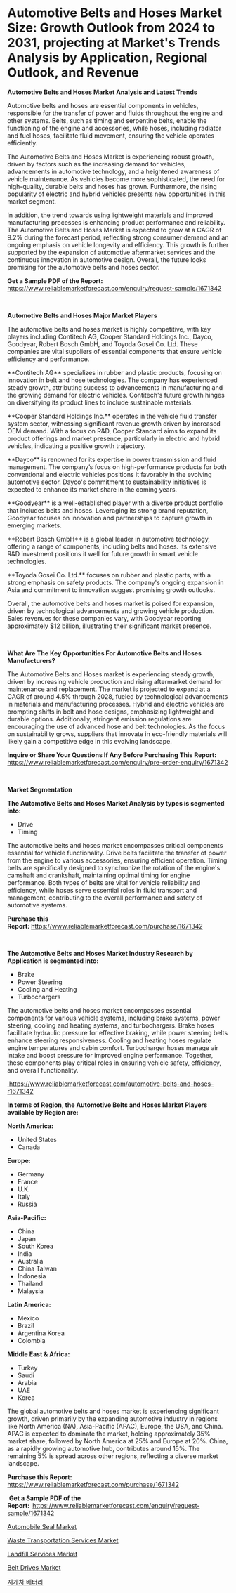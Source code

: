 <p><h1>Automotive Belts and Hoses Market Size: Growth Outlook from 2024 to 2031, projecting at Market's Trends Analysis by Application, Regional Outlook, and Revenue</h1></p><p><strong>Automotive Belts and Hoses Market Analysis and Latest Trends</strong></p>
<p><p>Automotive belts and hoses are essential components in vehicles, responsible for the transfer of power and fluids throughout the engine and other systems. Belts, such as timing and serpentine belts, enable the functioning of the engine and accessories, while hoses, including radiator and fuel hoses, facilitate fluid movement, ensuring the vehicle operates efficiently.</p><p>The Automotive Belts and Hoses Market is experiencing robust growth, driven by factors such as the increasing demand for vehicles, advancements in automotive technology, and a heightened awareness of vehicle maintenance. As vehicles become more sophisticated, the need for high-quality, durable belts and hoses has grown. Furthermore, the rising popularity of electric and hybrid vehicles presents new opportunities in this market segment.</p><p>In addition, the trend towards using lightweight materials and improved manufacturing processes is enhancing product performance and reliability. The Automotive Belts and Hoses Market is expected to grow at a CAGR of 9.2% during the forecast period, reflecting strong consumer demand and an ongoing emphasis on vehicle longevity and efficiency. This growth is further supported by the expansion of automotive aftermarket services and the continuous innovation in automotive design. Overall, the future looks promising for the automotive belts and hoses sector.</p></p>
<p><strong>Get a Sample PDF of the Report:&nbsp;</strong> <a href="https://www.reliablemarketforecast.com/enquiry/request-sample/1671342?utm_campaign=1080&utm_medium=2&utm_source=Github&utm_content=ia&utm_term=10102024&utm_id=automotive-belts-and-hoses">https://www.reliablemarketforecast.com/enquiry/request-sample/1671342</a></p>
<p>&nbsp;</p>
<p><strong>Automotive Belts and Hoses Major Market Players</strong></p>
<p><p>The automotive belts and hoses market is highly competitive, with key players including Contitech AG, Cooper Standard Holdings Inc., Dayco, Goodyear, Robert Bosch GmbH, and Toyoda Gosei Co. Ltd. These companies are vital suppliers of essential components that ensure vehicle efficiency and performance.</p><p>**Contitech AG** specializes in rubber and plastic products, focusing on innovation in belt and hose technologies. The company has experienced steady growth, attributing success to advancements in manufacturing and the growing demand for electric vehicles. Contitech's future growth hinges on diversifying its product lines to include sustainable materials.</p><p>**Cooper Standard Holdings Inc.** operates in the vehicle fluid transfer system sector, witnessing significant revenue growth driven by increased OEM demand. With a focus on R&D, Cooper Standard aims to expand its product offerings and market presence, particularly in electric and hybrid vehicles, indicating a positive growth trajectory.</p><p>**Dayco** is renowned for its expertise in power transmission and fluid management. The company’s focus on high-performance products for both conventional and electric vehicles positions it favorably in the evolving automotive sector. Dayco's commitment to sustainability initiatives is expected to enhance its market share in the coming years.</p><p>**Goodyear** is a well-established player with a diverse product portfolio that includes belts and hoses. Leveraging its strong brand reputation, Goodyear focuses on innovation and partnerships to capture growth in emerging markets.</p><p>**Robert Bosch GmbH** is a global leader in automotive technology, offering a range of components, including belts and hoses. Its extensive R&D investment positions it well for future growth in smart vehicle technologies.</p><p>**Toyoda Gosei Co. Ltd.** focuses on rubber and plastic parts, with a strong emphasis on safety products. The company's ongoing expansion in Asia and commitment to innovation suggest promising growth outlooks.</p><p>Overall, the automotive belts and hoses market is poised for expansion, driven by technological advancements and growing vehicle production. Sales revenues for these companies vary, with Goodyear reporting approximately $12 billion, illustrating their significant market presence.</p></p>
<p>&nbsp;</p>
<p><strong>What Are The Key Opportunities For Automotive Belts and Hoses Manufacturers?</strong></p>
<p><p>The Automotive Belts and Hoses market is experiencing steady growth, driven by increasing vehicle production and rising aftermarket demand for maintenance and replacement. The market is projected to expand at a CAGR of around 4.5% through 2028, fueled by technological advancements in materials and manufacturing processes. Hybrid and electric vehicles are prompting shifts in belt and hose designs, emphasizing lightweight and durable options. Additionally, stringent emission regulations are encouraging the use of advanced hose and belt technologies. As the focus on sustainability grows, suppliers that innovate in eco-friendly materials will likely gain a competitive edge in this evolving landscape.</p></p>
<p><strong>Inquire or Share Your Questions If Any Before Purchasing This Report:</strong> <a href="https://www.reliablemarketforecast.com/enquiry/pre-order-enquiry/1671342?utm_campaign=1080&utm_medium=2&utm_source=Github&utm_content=ia&utm_term=10102024&utm_id=automotive-belts-and-hoses">https://www.reliablemarketforecast.com/enquiry/pre-order-enquiry/1671342</a></p>
<p>&nbsp;</p>
<p><strong>Market Segmentation</strong></p>
<p><strong>The Automotive Belts and Hoses Market Analysis by types is segmented into:</strong></p>
<p><ul><li>Drive</li><li>Timing</li></ul></p>
<p><p>The automotive belts and hoses market encompasses critical components essential for vehicle functionality. Drive belts facilitate the transfer of power from the engine to various accessories, ensuring efficient operation. Timing belts are specifically designed to synchronize the rotation of the engine's camshaft and crankshaft, maintaining optimal timing for engine performance. Both types of belts are vital for vehicle reliability and efficiency, while hoses serve essential roles in fluid transport and management, contributing to the overall performance and safety of automotive systems.</p></p>
<p><strong>Purchase this Report:&nbsp;</strong><a href="https://www.reliablemarketforecast.com/purchase/1671342?utm_campaign=1080&utm_medium=2&utm_source=Github&utm_content=ia&utm_term=10102024&utm_id=automotive-belts-and-hoses">https://www.reliablemarketforecast.com/purchase/1671342</a></p>
<p>&nbsp;</p>
<p><strong>The Automotive Belts and Hoses Market Industry Research by Application is segmented into:</strong></p>
<p><ul><li>Brake</li><li>Power Steering</li><li>Cooling and Heating</li><li>Turbochargers</li></ul></p>
<p><p>The automotive belts and hoses market encompasses essential components for various vehicle systems, including brake systems, power steering, cooling and heating systems, and turbochargers. Brake hoses facilitate hydraulic pressure for effective braking, while power steering belts enhance steering responsiveness. Cooling and heating hoses regulate engine temperatures and cabin comfort. Turbocharger hoses manage air intake and boost pressure for improved engine performance. Together, these components play critical roles in ensuring vehicle safety, efficiency, and overall functionality.</p></p>
<p><a href="https://www.reliablemarketforecast.com/automotive-belts-and-hoses-r1671342?utm_campaign=1080&utm_medium=2&utm_source=Github&utm_content=ia&utm_term=10102024&utm_id=automotive-belts-and-hoses">&nbsp;https://www.reliablemarketforecast.com/automotive-belts-and-hoses-r1671342</a></p>
<p><strong>In terms of Region, the Automotive Belts and Hoses Market Players available by Region are:</strong></p>
<p>
    <p> <strong> North America: </strong>
        <ul>
            <li>United States</li>
            <li>Canada</li>
        </ul>
        </p> 
    <p> <strong> Europe: </strong>
        <ul>
            <li>Germany</li>
            <li>France</li>
            <li>U.K.</li>
            <li>Italy</li>
            <li>Russia</li>
        </ul>
        </p> 
    <p> <strong> Asia-Pacific: </strong>
        <ul>
            <li>China</li>
            <li>Japan</li>
            <li>South Korea</li>
            <li>India</li>
            <li>Australia</li>
            <li>China Taiwan</li>
            <li>Indonesia</li>
            <li>Thailand</li>
            <li>Malaysia</li>
        </ul>
        </p> 
    <p> <strong> Latin America: </strong>
        <ul>
            <li>Mexico</li>
            <li>Brazil</li>
            <li>Argentina Korea</li>
            <li>Colombia</li>
        </ul>
        </p> 
    <p> <strong> Middle East & Africa: </strong>
        <ul>
            <li>Turkey</li>
            <li>Saudi</li>
            <li>Arabia</li>
            <li>UAE</li>
            <li>Korea</li>
        </ul>
    </p>
    </p>
<p><p>The global automotive belts and hoses market is experiencing significant growth, driven primarily by the expanding automotive industry in regions like North America (NA), Asia-Pacific (APAC), Europe, the USA, and China. APAC is expected to dominate the market, holding approximately 35% market share, followed by North America at 25% and Europe at 20%. China, as a rapidly growing automotive hub, contributes around 15%. The remaining 5% is spread across other regions, reflecting a diverse market landscape.</p></p>
<p><strong>Purchase this Report: </strong><a href="https://www.reliablemarketforecast.com/purchase/1671342?utm_campaign=1080&utm_medium=2&utm_source=Github&utm_content=ia&utm_term=10102024&utm_id=automotive-belts-and-hoses">https://www.reliablemarketforecast.com/purchase/1671342</a></p>
<p>&nbsp;<strong>Get a Sample PDF of the Report:&nbsp;&nbsp;</strong><a href="https://www.reliablemarketforecast.com/enquiry/request-sample/1671342?utm_campaign=1080&utm_medium=2&utm_source=Github&utm_content=ia&utm_term=10102024&utm_id=automotive-belts-and-hoses">https://www.reliablemarketforecast.com/enquiry/request-sample/1671342</a></p>
<p><strong></strong></p>
<p><p><a href="https://github.com/yoreivesal/Market-Research-Report-List-1/blob/main/automobile-seal-market.md?utm_campaign=1080&utm_medium=2&utm_source=Github&utm_content=ia&utm_term=10102024&utm_id=automotive-belts-and-hoses">Automobile Seal Market</a></p><p><a href="https://www.linkedin.com/pulse/waste-transportation-services-market2024-2031-industry-8k04e?utm_campaign=1080&utm_medium=2&utm_source=Github&utm_content=ia&utm_term=10102024&utm_id=automotive-belts-and-hoses">Waste Transportation Services Market</a></p><p><a href="https://www.linkedin.com/pulse/global-landfill-services-market-focus-application-end-use-industry-taefe?utm_campaign=1080&utm_medium=2&utm_source=Github&utm_content=ia&utm_term=10102024&utm_id=automotive-belts-and-hoses">Landfill Services Market</a></p><p><a href="https://github.com/alkbshrblevitzpf/Market-Research-Report-List-1/blob/main/belt-drives-market.md?utm_campaign=1080&utm_medium=2&utm_source=Github&utm_content=ia&utm_term=10102024&utm_id=automotive-belts-and-hoses">Belt Drives Market</a></p><p><a href="https://github.com/sougarounis/Market-Research-Report-List-6/blob/main/991501117492.md?utm_campaign=1080&utm_medium=2&utm_source=Github&utm_content=ia&utm_term=10102024&utm_id=automotive-belts-and-hoses">지게차 배터리</a></p></p>